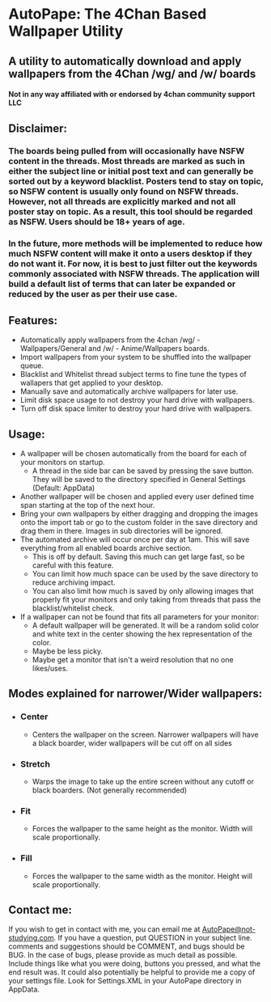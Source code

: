 # AutoPape: The 4Chan Based Wallpaper Utility
## A utility to automatically download and apply wallpapers from the 4Chan /wg/ and /w/ boards
#### Not in any way affiliated with or endorsed by 4chan community support LLC

## Disclaimer:
### The boards being pulled from will occasionally have NSFW content in the threads. Most threads are marked as such in either the subject line or initial post text and can generally be sorted out by a keyword blacklist. Posters tend to stay on topic, so NSFW content is usually only found on NSFW threads. However, not all threads are explicitly marked and not all poster stay on topic. As a result, this tool should be regarded as NSFW. Users should be 18+ years of age.

### In the future, more methods will be implemented to reduce how much NSFW content will make it onto a users desktop if they do not want it. For now, it is best to just filter out the keywords commonly associated with NSFW threads. The application will build a default list of terms that can later be expanded or reduced by the user as per their use case.

## Features:
- Automatically apply wallpapers from the 4chan /wg/ - Wallpapers/General and /w/ - Anime/Wallpapers boards.
- Import wallpapers from your system to be shuffled into the wallpaper queue.
- Blacklist and Whitelist thread subject terms to fine tune the types of wallapers that get applied to your desktop.
- Manually save and automatically archive wallpapers for later use.
- Limit disk space usage to not destroy your hard drive with wallpapers.
- Turn off disk space limiter to destroy your hard drive with wallpapers.

## Usage:
- A wallpaper will be chosen automatically from the board for each of your monitors on startup.
  - A thread in the side bar can be saved by pressing the save button. They will be saved to the directory specified in General Settings (Default: AppData)
- Another wallpaper will be chosen and applied every user defined time span starting at the top of the next hour.
- Bring your own wallpapers by either dragging and dropping the images onto the import tab or go to the custom folder in the save directory and drag them in there. Images in sub directories will be ignored.
- The automated archive will occur once per day at 1am. This will save everything from all enabled boards archive section.
  - This is off by default. Saving this much can get large fast, so be careful with this feature.
  - You can limit how much space can be used by the save directory to reduce archiving impact.
  - You can also limit how much is saved by only allowing images that properly fit your monitors and only taking from threads that pass the blacklist/whitelist check.
- If a wallpaper can not be found that fits all parameters for your monitor:
  - A default wallpaper will be generated. It will be a random solid color and white text in the center showing the hex representation of the color.
  - Maybe be less picky.
  - Maybe get a monitor that isn't a weird resolution that no one likes/uses.
## Modes explained for narrower/Wider wallpapers:
- ### Center
  - Centers the wallpaper on the screen. Narrower wallpapers will have a black boarder, wider wallpapers will be cut off on all sides
- ### Stretch
  - Warps the image to take up the entire screen without any cutoff or black boarders. (Not generally recommended)
- ### Fit
  - Forces the wallpaper to the same height as the monitor. Width will scale proportionally.
- ### Fill
  - Forces the wallpaper to the same width as the monitor. Height will scale proportionally.

## Contact me:
If you wish to get in contact with me, you can email me at AutoPape@not-studying.com. If you have a question, put QUESTION in your subject line. comments and suggestions should be COMMENT, and bugs should be BUG. In the case of bugs, please provide as much detail as possible. Include things like what you were doing, buttons you pressed, and what the end result was. It could also potentially be helpful to provide me a copy of your settings file. Look for Settings.XML in your AutoPape directory in AppData.
